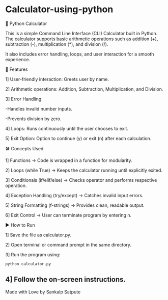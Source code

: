 # Calculator-using-python
🧮 Python Calculator

This is a simple Command Line Interface (CLI) Calculator built in Python.
The calculator supports basic arithmetic operations such as addition (+), subtraction (-), multiplication (*), and division (/).

It also includes error handling, loops, and user interaction for a smooth experience.

🚀 Features

1] User-friendly interaction: Greets user by name.

2] Arithmetic operations: Addition, Subtraction, Multiplication, and Division.

3] Error Handling:

   -Handles invalid number inputs.

   -Prevents division by zero.

4] Loops: Runs continuously until the user chooses to exit.

5] Exit Option: Option to continue (y) or exit (n) after each calculation.

🛠️ Concepts Used

1] Functions → Code is wrapped in a function for modularity.

2] Loops (while True) → Keeps the calculator running until explicitly exited.

3] Conditionals (if/elif/else) → Checks operator and performs respective operation.

4] Exception Handling (try/except) → Catches invalid input errors.

5] String Formatting (f-strings) → Provides clean, readable output.

6] Exit Control → User can terminate program by entering n.

▶️ How to Run

1] Save the file as calculator.py.

2] Open terminal or command prompt in the same directory.

3] Run the program using:

    python calculator.py


4] Follow the on-screen instructions.
---------------------------------------------------------------------------------------------------------------------------------------------------------------------------------------------------------------------
Made with Love by Sankalp Satpute
